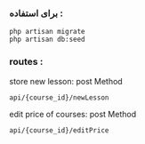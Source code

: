 
### برای استفاده :

    php artisan migrate
    php artisan db:seed

###  routes :
store new lesson:  post Method

    api/{course_id}/newLesson 
        
edit price of courses:  post Method

    api/{course_id}/editPrice 



